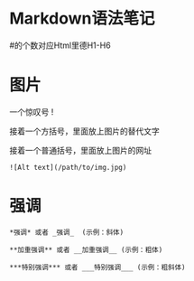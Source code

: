 # Markdown语法笔记
#的个数对应Html里德H1-H6
# 图片
一个惊叹号 !

接着一个方括号，里面放上图片的替代文字

接着一个普通括号，里面放上图片的网址

`![Alt text](/path/to/img.jpg)`

# 强调

`*强调* 或者 _强调_  (示例：斜体)`

`**加重强调** 或者 __加重强调__ (示例：粗体)`

`***特别强调*** 或者 ___特别强调___ (示例：粗斜体)`





